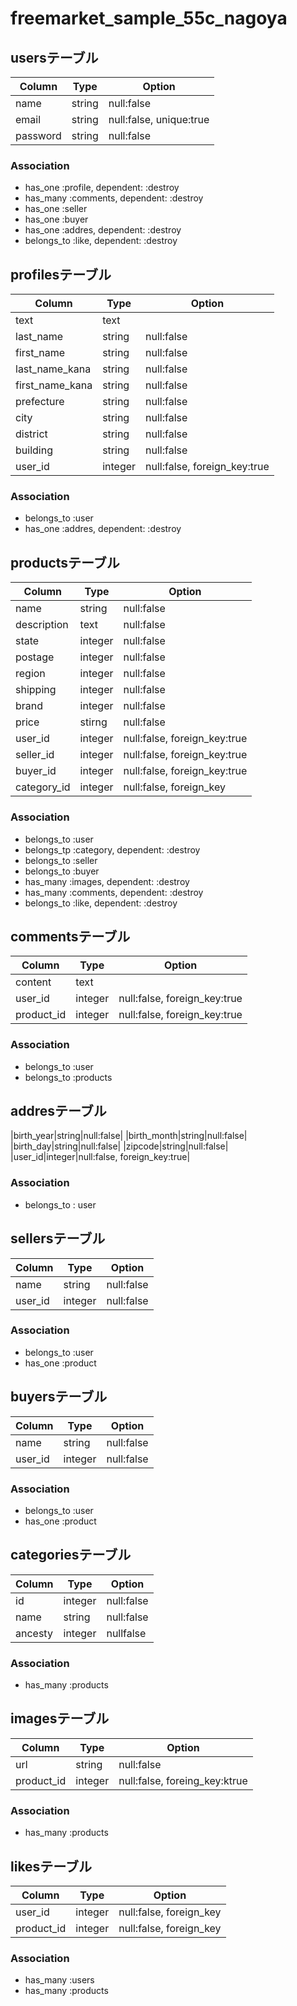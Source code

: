 # freemarket_sample_55c_nagoya
 
## usersテーブル

|Column|Type|Option|
|------|----|------|
|name|string|null:false|
|email|string|null:false, unique:true|
|password|string|null:false|

### Association

- has_one     :profile, dependent: :destroy
- has_many    :comments, dependent: :destroy
- has_one     :seller
- has_one     :buyer
- has_one     :addres, dependent: :destroy
- belongs_to  :like, dependent: :destroy

## profilesテーブル

|Column|Type|Option|
|------|----|------|
|text|text|
|last_name|string|null:false|
|first_name|string|null:false|
|last_name_kana|string|null:false|
|first_name_kana|string|null:false|
|prefecture|string|null:false|
|city|string|null:false|
|district|string|null:false|
|building|string|null:false|
|user_id|integer|null:false, foreign_key:true|

### Association

- belongs_to :user
- has_one    :addres, dependent: :destroy


## productsテーブル

|Column|Type|Option|
|------|----|------|
|name|string|null:false|
|description|text|null:false|
|state|integer|null:false|
|postage|integer|null:false|
|region|integer|null:false|
|shipping|integer|null:false|
|brand|integer|null:false|
|price|stirng|null:false|
|user_id|integer|null:false, foreign_key:true|
|seller_id|integer|null:false, foreign_key:true|
|buyer_id|integer|null:false, foreign_key:true|
|category_id|integer|null:false, foreign_key|

### Association
- belongs_to :user
- belongs_tp :category, dependent: :destroy
- belongs_to :seller
- belongs_to :buyer
- has_many   :images, dependent: :destroy
- has_many   :comments, dependent: :destroy
- belongs_to :like, dependent: :destroy

## commentsテーブル

|Column|Type|Option|
|------|----|------|
|content|text|
|user_id|integer|null:false, foreign_key:true|
|product_id|integer|null:false, foreign_key:true|

### Association

- belongs_to :user
- belongs_to :products


## addresテーブル

|birth_year|string|null:false|
|birth_month|string|null:false|
|birth_day|string|null:false|
|zipcode|string|null:false|
|user_id|integer|null:false, foreign_key:true|

### Association

- belongs_to : user


## sellersテーブル

|Column|Type|Option|
|------|----|------|
|name|string|null:false|
|user_id|integer|null:false|

### Association

- belongs_to :user
- has_one    :product


## buyersテーブル

|Column|Type|Option|
|------|----|------|
|name|string|null:false|
|user_id|integer|null:false|

### Association

- belongs_to :user
- has_one    :product

## categoriesテーブル

|Column|Type|Option|
|------|----|------|
|id|integer|null:false|
|name|string|null:false|
|ancesty|integer|nullfalse|

### Association

- has_many :products


## imagesテーブル

|Column|Type|Option|
|------|----|------|
|url|string|null:false|
|product_id|integer|null:false, foreing_key:ktrue|

### Association

- has_many :products

## likesテーブル

|Column|Type|Option|
|------|----|------|
|user_id|integer|null:false, foreign_key|
|product_id|integer|null:false, foreign_key|

### Association

- has_many :users
- has_many :products